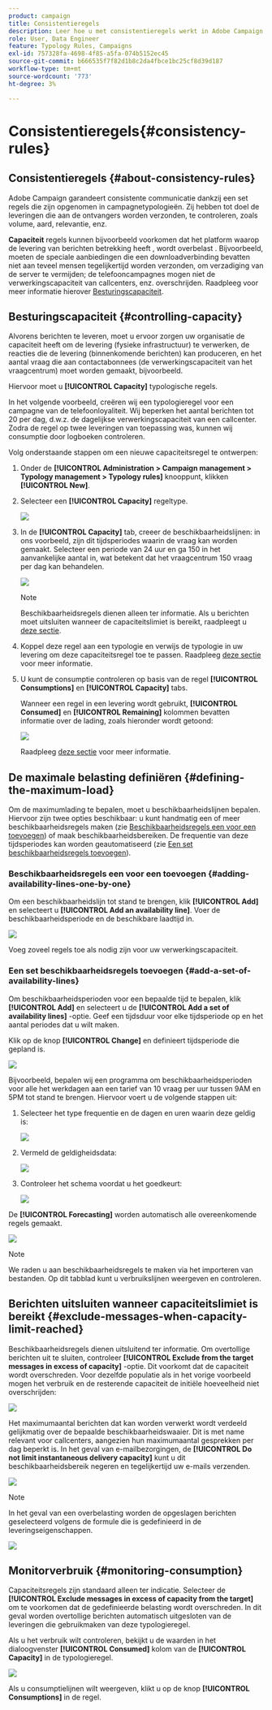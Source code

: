 ```yaml
---
product: campaign
title: Consistentieregels
description: Leer hoe u met consistentieregels werkt in Adobe Campaign
role: User, Data Engineer
feature: Typology Rules, Campaigns
exl-id: 757328fa-4698-4f85-a5fa-074b5152ec45
source-git-commit: b666535f7f82d1b8c2da4fbce1bc25cf8d39d187
workflow-type: tm+mt
source-wordcount: '773'
ht-degree: 3%

---
```


# Consistentieregels{#consistency-rules}

## Consistentieregels {#about-consistency-rules}

Adobe Campaign garandeert consistente communicatie dankzij een set regels die zijn opgenomen in campagnetypologieën. Zij hebben tot doel de leveringen die aan de ontvangers worden verzonden, te controleren, zoals volume, aard, relevantie, enz.

**Capaciteit** regels kunnen bijvoorbeeld voorkomen dat het platform waarop de levering van berichten betrekking heeft , wordt overbelast . Bijvoorbeeld, moeten de speciale aanbiedingen die een downloadverbinding bevatten niet aan teveel mensen tegelijkertijd worden verzonden, om verzadiging van de server te vermijden; de telefooncampagnes mogen niet de verwerkingscapaciteit van callcenters, enz. overschrijden. Raadpleeg voor meer informatie hierover [Besturingscapaciteit](#controlling-capacity).

## Besturingscapaciteit {#controlling-capacity}

Alvorens berichten te leveren, moet u ervoor zorgen uw organisatie de capaciteit heeft om de levering (fysieke infrastructuur) te verwerken, de reacties die de levering (binnenkomende berichten) kan produceren, en het aantal vraag die aan contactabonnees (de verwerkingscapaciteit van het vraagcentrum) moet worden gemaakt, bijvoorbeeld.

Hiervoor moet u **[!UICONTROL Capacity]** typologische regels.

In het volgende voorbeeld, creëren wij een typologieregel voor een campagne van de telefoonloyaliteit. Wij beperken het aantal berichten tot 20 per dag, d.w.z. de dagelijkse verwerkingscapaciteit van een callcenter. Zodra de regel op twee leveringen van toepassing was, kunnen wij consumptie door logboeken controleren.

Volg onderstaande stappen om een nieuwe capaciteitsregel te ontwerpen:

1. Onder de **[!UICONTROL Administration > Campaign management > Typology management > Typology rules]** knooppunt, klikken **[!UICONTROL New]**.
1. Selecteer een **[!UICONTROL Capacity]** regeltype.

   ![](assets/campaign_opt_create_capacity_01.png)

1. In de **[!UICONTROL Capacity]** tab, creeer de beschikbaarheidslijnen: in ons voorbeeld, zijn dit tijdsperiodes waarin de vraag kan worden gemaakt. Selecteer een periode van 24 uur en ga 150 in het aanvankelijke aantal in, wat betekent dat het vraagcentrum 150 vraag per dag kan behandelen.

   ![](assets/campaign_opt_create_capacity_02.png)

   >[!NOTE]
   >
   >Beschikbaarheidsregels dienen alleen ter informatie. Als u berichten moet uitsluiten wanneer de capaciteitslimiet is bereikt, raadpleegt u [deze sectie](#exclude-messages-when-capacity-limit-reached).

1. Koppel deze regel aan een typologie en verwijs de typologie in uw levering om deze capaciteitsregel toe te passen. Raadpleeg [deze sectie](applying-rules.md#applying-a-typology-to-a-delivery) voor meer informatie.
1. U kunt de consumptie controleren op basis van de regel **[!UICONTROL Consumptions]** en **[!UICONTROL Capacity]** tabs.

   Wanneer een regel in een levering wordt gebruikt, **[!UICONTROL Consumed]** en **[!UICONTROL Remaining]** kolommen bevatten informatie over de lading, zoals hieronder wordt getoond:

   ![](assets/campaign_opt_create_capacity_03.png)

   Raadpleeg [deze sectie](#monitoring-consumption) voor meer informatie.

## De maximale belasting definiëren {#defining-the-maximum-load}

Om de maximumlading te bepalen, moet u beschikbaarheidslijnen bepalen. Hiervoor zijn twee opties beschikbaar: u kunt handmatig een of meer beschikbaarheidsregels maken (zie [Beschikbaarheidsregels een voor een toevoegen](#adding-availability-lines-one-by-one)) of maak beschikbaarheidsbereiken. De frequentie van deze tijdsperiodes kan worden geautomatiseerd (zie [Een set beschikbaarheidsregels toevoegen](#add-a-set-of-availability-lines)).

### Beschikbaarheidsregels een voor een toevoegen {#adding-availability-lines-one-by-one}

Om een beschikbaarheidslijn tot stand te brengen, klik **[!UICONTROL Add]** en selecteert u **[!UICONTROL Add an availability line]**. Voer de beschikbaarheidsperiode en de beschikbare laadtijd in.

![](assets/campaign_opt_create_capacity_02.png)

Voeg zoveel regels toe als nodig zijn voor uw verwerkingscapaciteit.

### Een set beschikbaarheidsregels toevoegen {#add-a-set-of-availability-lines}

Om beschikbaarheidsperioden voor een bepaalde tijd te bepalen, klik **[!UICONTROL Add]** en selecteert u de **[!UICONTROL Add a set of availability lines]** -optie. Geef een tijdsduur voor elke tijdsperiode op en het aantal periodes dat u wilt maken.

Klik op de knop **[!UICONTROL Change]** en definieert tijdsperiode die gepland is.

![](assets/campaign_opt_create_capacity_07.png)

Bijvoorbeeld, bepalen wij een programma om beschikbaarheidsperioden voor alle het werkdagen aan een tarief van 10 vraag per uur tussen 9AM en 5PM tot stand te brengen. Hiervoor voert u de volgende stappen uit:

1. Selecteer het type frequentie en de dagen en uren waarin deze geldig is:

   ![](assets/campaign_opt_create_capacity_08.png)

1. Vermeld de geldigheidsdata:

   ![](assets/campaign_opt_create_capacity_09.png)

1. Controleer het schema voordat u het goedkeurt:

   ![](assets/campaign_opt_create_capacity_10.png)

De **[!UICONTROL Forecasting]** worden automatisch alle overeenkomende regels gemaakt.

![](assets/campaign_opt_create_capacity_12.png)

>[!NOTE]
>
>We raden u aan beschikbaarheidsregels te maken via het importeren van bestanden. Op dit tabblad kunt u verbruikslijnen weergeven en controleren.

## Berichten uitsluiten wanneer capaciteitslimiet is bereikt {#exclude-messages-when-capacity-limit-reached}

Beschikbaarheidsregels dienen uitsluitend ter informatie. Om overtollige berichten uit te sluiten, controleer **[!UICONTROL Exclude from the target messages in excess of capacity]** -optie. Dit voorkomt dat de capaciteit wordt overschreden. Voor dezelfde populatie als in het vorige voorbeeld mogen het verbruik en de resterende capaciteit de initiële hoeveelheid niet overschrijden:

![](assets/campaign_opt_create_capacity_04.png)

Het maximumaantal berichten dat kan worden verwerkt wordt verdeeld gelijkmatig over de bepaalde beschikbaarheidswaaier. Dit is met name relevant voor callcenters, aangezien hun maximumaantal gesprekken per dag beperkt is. In het geval van e-mailbezorgingen, de **[!UICONTROL Do not limit instantaneous delivery capacity]** kunt u dit beschikbaarheidsbereik negeren en tegelijkertijd uw e-mails verzenden.

![](assets/campaign_opt_create_capacity_05.png)

>[!NOTE]
>
>In het geval van een overbelasting worden de opgeslagen berichten geselecteerd volgens de formule die is gedefinieerd in de leveringseigenschappen.

![](assets/campaign_opt_create_capacity_06.png)

## Monitorverbruik {#monitoring-consumption}

Capaciteitsregels zijn standaard alleen ter indicatie. Selecteer de **[!UICONTROL Exclude messages in excess of capacity from the target]** om te voorkomen dat de gedefinieerde belasting wordt overschreden. In dit geval worden overtollige berichten automatisch uitgesloten van de leveringen die gebruikmaken van deze typologieregel.

Als u het verbruik wilt controleren, bekijkt u de waarden in het dialoogvenster **[!UICONTROL Consumed]** kolom van de **[!UICONTROL Capacity]** in de typologieregel.

![](assets/campaign_opt_create_capacity_04.png)

Als u consumptielijnen wilt weergeven, klikt u op de knop **[!UICONTROL Consumptions]** in de regel.
